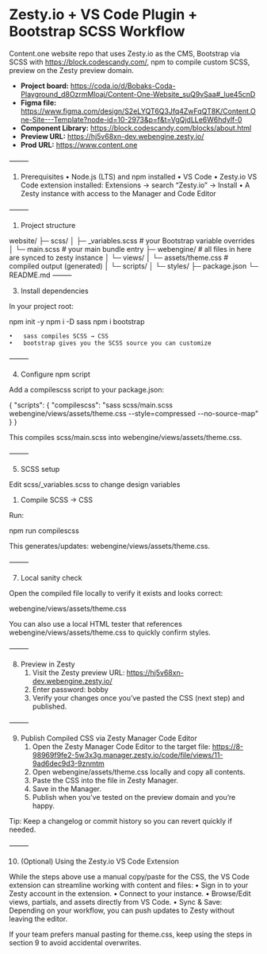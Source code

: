 # Zesty.io + VS Code Plugin + Bootstrap SCSS Workflow

Content.one website repo that uses Zesty.io as the CMS, Bootstrap via SCSS with https://block.codescandy.com/, npm to compile custom SCSS, preview on the Zesty preview domain.

* **Project board:** https://coda.io/d/Bobaks-Coda-Playground_d8OzrmMloaj/Content-One-Website_suQ9vSaa#_lue45cnD
* **Figma file:** https://www.figma.com/design/S2eLYQT6Q3Jfq4ZwFqQT8K/Content.One-Site---Template?node-id=10-2973&p=f&t=VgQjdLLe6W6hdylf-0
* **Component Library:** https://block.codescandy.com/blocks/about.html
* **Preview URL:** https://hj5v68xn-dev.webengine.zesty.io/
* **Prod URL:** https://www.content.one

⸻

1) Prerequisites
	•	Node.js (LTS) and npm installed
	•	VS Code
	•	Zesty.io VS Code extension installed: Extensions → search “Zesty.io” → Install
	•	A Zesty instance with access to the Manager and Code Editor

⸻

1) Project structure 

website/
├─ scss/
│  ├─ _variables.scss   # your Bootstrap variable overrides
│  └─ main.scss         # your main bundle entry
├─ webengine/       # all files in here are synced to zesty instance
│  └─ views/
│     └─ assets/theme.css      # compiled output (generated)
│  └─ scripts/
│  └─ styles/
├─ package.json
└─ README.md
⸻


3) Install dependencies

In your project root:

npm init -y
npm i -D sass
npm i bootstrap

	•	sass compiles SCSS → CSS
	•	bootstrap gives you the SCSS source you can customize

⸻

4) Configure npm script

Add a compilescss script to your package.json:

{
  "scripts": {
    "compilescss": "sass scss/main.scss webengine/views/assets/theme.css --style=compressed --no-source-map"
  }
}

This compiles scss/main.scss into webengine/views/assets/theme.css.

⸻

5) SCSS setup

Edit scss/_variables.scss to change design variables


1) Compile SCSS → CSS

Run:

npm run compilescss

This generates/updates: webengine/views/assets/theme.css.

⸻

7) Local sanity check

Open the compiled file locally to verify it exists and looks correct:

webengine/views/assets/theme.css

You can also use a local HTML tester that references webengine/views/assets/theme.css to quickly confirm styles.

⸻

8) Preview in Zesty
	1.	Visit the Zesty preview URL: https://hj5v68xn-dev.webengine.zesty.io/
	2.	Enter password: bobby
	3.	Verify your changes once you’ve pasted the CSS (next step) and published.

⸻

9) Publish Compiled CSS via Zesty Manager Code Editor
	1.	Open the Zesty Manager Code Editor to the target file:
https://8-98969f9fe2-5w3x3g.manager.zesty.io/code/file/views/11-9ad6dec9d3-9znmtm
	2.	Open webengine/assets/theme.css locally and copy all contents.
	3.	Paste the CSS into the file in Zesty Manager.
	4.	Save in the Manager.
	5.	Publish when you’ve tested on the preview domain and you’re happy.

Tip: Keep a changelog or commit history so you can revert quickly if needed.

⸻

10) (Optional) Using the Zesty.io VS Code Extension

While the steps above use a manual copy/paste for the CSS, the VS Code extension can streamline working with content and files:
	•	Sign in to your Zesty account in the extension.
	•	Connect to your instance.
	•	Browse/Edit views, partials, and assets directly from VS Code.
	•	Sync & Save: Depending on your workflow, you can push updates to Zesty without leaving the editor.

If your team prefers manual pasting for theme.css, keep using the steps in section 9 to avoid accidental overwrites.

